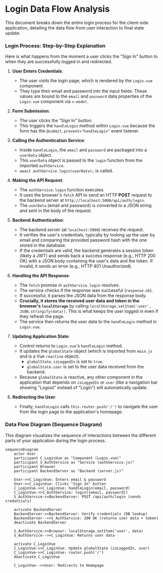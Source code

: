 # Login Data Flow Analysis

This document breaks down the entire login process for the client-side application, detailing the data flow from user interaction to final state update.

### Login Process: Step-by-Step Explanation

Here is what happens from the moment a user clicks the "Sign In" button to when they are successfully logged in and redirected.

1.  **User Enters Credentials**:
    *   The user visits the login page, which is rendered by the `Login.vue` component.
    *   They type their email and password into the input fields. These values are bound to the `email` and `password` data properties of the `Login.vue` component via `v-model`.

2.  **Form Submission**:
    *   The user clicks the "Sign In" button.
    *   This triggers the `handleLogin` method within `Login.vue` because the form has the `@submit.prevent="handleLogin"` event listener.

3.  **Calling the Authentication Service**:
    *   Inside `handleLogin`, the `email` and `password` are packaged into a `userData` object.
    *   This `userData` object is passed to the `login` function from the imported `authService`.
    *   `await authService.login(userData);` is called.

4.  **Making the API Request**:
    *   The `authService.login` function executes.
    *   It uses the browser's `fetch` API to send an HTTP **POST** request to the backend server at `http://localhost:5000/api/auth/login`.
    *   The `userData` (email and password) is converted to a JSON string and sent in the body of the request.

5.  **Backend Authentication**:
    *   The backend server (at `localhost:5000`) receives the request.
    *   It verifies the user's credentials, typically by looking up the user by email and comparing the provided password hash with the one stored in the database.
    *   If the credentials are valid, the backend generates a session token (likely a JWT) and sends back a success response (e.g., HTTP 200 OK) with a JSON body containing the user's data and the token. If invalid, it sends an error (e.g., HTTP 401 Unauthorized).

6.  **Handling the API Response**:
    *   The `fetch` promise in `authService.login` resolves.
    *   The service checks if the response was successful (`response.ok`).
    *   If successful, it parses the JSON data from the response body.
    *   **Crucially, it stores the received user data and token in the browser's `localStorage`** by calling `localStorage.setItem('user', JSON.stringify(data))`. This is what keeps the user logged in even if they refresh the page.
    *   The service then returns the user data to the `handleLogin` method in `Login.vue`.

7.  **Updating Application State**:
    *   Control returns to `Login.vue`'s `handleLogin` method.
    *   It updates the `globalState` object (which is imported from `main.js` and is a Vue `reactive` object).
        *   `globalState.isLoggedIn` is set to `true`.
        *   `globalState.user` is set to the user data received from the backend.
    *   Because `globalState` is reactive, any other component in the application that depends on `isLoggedIn` or `user` (like a navigation bar showing "Logout" instead of "Login") will automatically update.

8.  **Redirecting the User**:
    *   Finally, `handleLogin` calls `this.router.push('/')` to navigate the user from the login page to the application's homepage.

### Data Flow Diagram (Sequence Diagram)

This diagram visualizes the sequence of interactions between the different parts of your application during the login process.

```mermaid
sequenceDiagram
    actor User
    participant C_LoginVue as "Component (Login.vue)"
    participant S_AuthService as "Service (authService.js)"
    participant Browser
    participant BackendServer as "Backend (server.js)"

    User->>C_LoginVue: Enters email & password
    User->>C_LoginVue: Clicks "Sign In" button
    C_LoginVue->>C_LoginVue: handleLogin(email, password)
    C_LoginVue->>S_AuthService: login({email, password})
    S_AuthService->>BackendServer: POST /api/auth/login (sends credentials)
    
    activate BackendServer
    BackendServer->>BackendServer: Verify credentials (DB lookup)
    BackendServer-->>S_AuthService: 200 OK (returns user data + token)
    deactivate BackendServer
    
    S_AuthService->>Browser: localStorage.setItem('user', data)
    S_AuthService-->>C_LoginVue: Returns user data
    
    activate C_LoginVue
    C_LoginVue->>C_LoginVue: Update globalState (isLoggedIn, user)
    C_LoginVue->>C_LoginVue: router.push('/')
    deactivate C_LoginVue
    
    C_LoginVue-->>User: Redirects to Homepage
```
